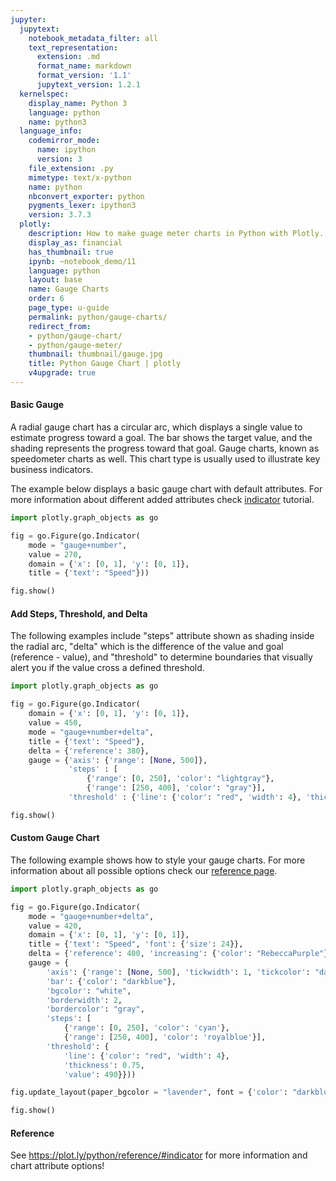 ```yaml
---
jupyter:
  jupytext:
    notebook_metadata_filter: all
    text_representation:
      extension: .md
      format_name: markdown
      format_version: '1.1'
      jupytext_version: 1.2.1
  kernelspec:
    display_name: Python 3
    language: python
    name: python3
  language_info:
    codemirror_mode:
      name: ipython
      version: 3
    file_extension: .py
    mimetype: text/x-python
    name: python
    nbconvert_exporter: python
    pygments_lexer: ipython3
    version: 3.7.3
  plotly:
    description: How to make guage meter charts in Python with Plotly.
    display_as: financial
    has_thumbnail: true
    ipynb: ~notebook_demo/11
    language: python
    layout: base
    name: Gauge Charts
    order: 6
    page_type: u-guide
    permalink: python/gauge-charts/
    redirect_from:
    - python/gauge-chart/
    - python/gauge-meter/
    thumbnail: thumbnail/gauge.jpg
    title: Python Gauge Chart | plotly
    v4upgrade: true
---
```


#### Basic Gauge
A radial gauge chart has a circular arc, which displays a single value to estimate progress toward a goal.
  The bar shows the target value, and the shading represents the progress toward that goal. Gauge charts, known as
  speedometer charts as well. This chart type is usually used to illustrate key business indicators.

  The example below displays a basic gauge chart with default attributes. For more information about different added attributes check [indicator](https://plot.ly/javascript/indicator/) tutorial.

```python
import plotly.graph_objects as go

fig = go.Figure(go.Indicator(
    mode = "gauge+number", 
    value = 270, 
    domain = {'x': [0, 1], 'y': [0, 1]}, 
    title = {'text': "Speed"}))

fig.show()
```

#### Add Steps, Threshold, and Delta
The following examples include "steps" attribute shown as shading inside the radial arc, "delta" which is the
  difference of the value and goal (reference - value), and "threshold" to determine boundaries that visually alert you if the value cross a defined threshold.

```python
import plotly.graph_objects as go

fig = go.Figure(go.Indicator(
    domain = {'x': [0, 1], 'y': [0, 1]}, 
    value = 450, 
    mode = "gauge+number+delta",
    title = {'text': "Speed"},
    delta = {'reference': 380}, 
    gauge = {'axis': {'range': [None, 500]}, 
             'steps' : [
                 {'range': [0, 250], 'color': "lightgray"}, 
                 {'range': [250, 400], 'color': "gray"}], 
             'threshold' : {'line': {'color': "red", 'width': 4}, 'thickness': 0.75, 'value': 490}}))

fig.show()
```

#### Custom Gauge Chart
The following example shows how to style your gauge charts. For more information about all possible options check our [reference page](https://plot.ly/javascript/reference/#indicator).

```python
import plotly.graph_objects as go

fig = go.Figure(go.Indicator(
    mode = "gauge+number+delta", 
    value = 420, 
    domain = {'x': [0, 1], 'y': [0, 1]}, 
    title = {'text': "Speed", 'font': {'size': 24}}, 
    delta = {'reference': 400, 'increasing': {'color': "RebeccaPurple"}},
    gauge = {
        'axis': {'range': [None, 500], 'tickwidth': 1, 'tickcolor': "darkblue"},
        'bar': {'color': "darkblue"}, 
        'bgcolor': "white", 
        'borderwidth': 2, 
        'bordercolor': "gray", 
        'steps': [
            {'range': [0, 250], 'color': 'cyan'}, 
            {'range': [250, 400], 'color': 'royalblue'}],
        'threshold': {
            'line': {'color': "red", 'width': 4}, 
            'thickness': 0.75, 
            'value': 490}}))

fig.update_layout(paper_bgcolor = "lavender", font = {'color': "darkblue", 'family': "Arial"})

fig.show()
```


#### Reference
See https://plot.ly/python/reference/#indicator for more information and chart attribute options!
